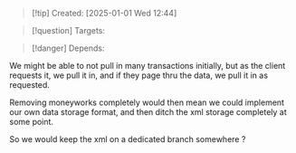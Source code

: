 
>[!tip] Created: [2025-01-01 Wed 12:44]

>[!question] Targets: 

>[!danger] Depends: 

We might be able to not pull in many transactions initially, but as the client requests it, we pull it in, and if they page thru the data, we pull it in as requested.

Removing moneyworks completely would then mean we could implement our own data storage format, and then ditch the xml storage completely at some point.

So we would keep the xml on a dedicated branch somewhere ?
